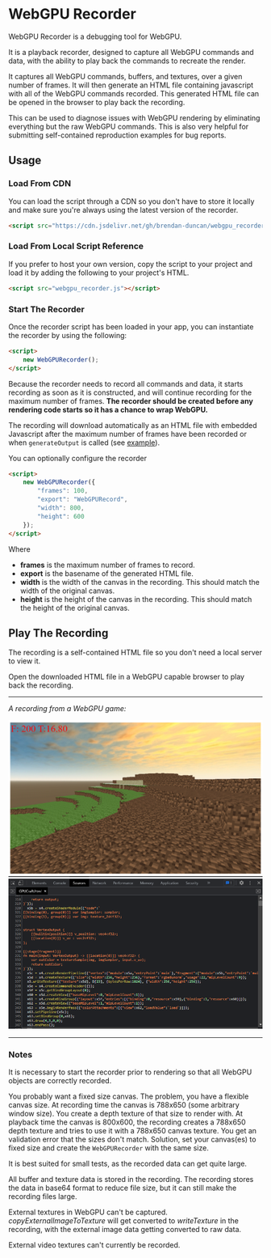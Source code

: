 # WebGPU Recorder

WebGPU Recorder is a debugging tool for WebGPU.

It is a playback recorder, designed to capture all WebGPU commands and data, with the ability to play back the commands to recreate the render.

It captures all WebGPU commands, buffers, and textures, over a given number of frames. It will then generate an HTML file containing javascript with all of the WebGPU commands recorded. This generated HTML file can be opened in the browser to play back the recording.

This can be used to diagnose issues with WebGPU rendering by eliminating everything but the raw WebGPU commands. This is also very helpful for submitting self-contained reproduction examples for bug reports.

## Usage

### Load From CDN

You can load the script through a CDN so you don't have to store it locally and make sure you're always using the latest version of the recorder.

```html
<script src="https://cdn.jsdelivr.net/gh/brendan-duncan/webgpu_recorder/webgpu_recorder.js"></script>
````

### Load From Local Script Reference

If you prefer to host your own version, copy the script to your project and load it by adding the following to your project's HTML.

```html
<script src="webgpu_recorder.js"></script>
````

### Start The Recorder

Once the recorder script has been loaded in your app, you can instantiate the recorder by using the following:

```html
<script>
    new WebGPURecorder();
</script>
```

Because the recorder needs to record all commands and data, it starts recording as soon as it is constructed, and will continue recording for the maximum number of frames. **The recorder should be created before any rendering code starts so it has a chance to wrap WebGPU.**

The recording will download automatically as an HTML file with embedded Javascript after the maximum number of frames have been recorded or when `generateOutput` is called (see [example](test/test3.html)).

You can optionally configure the recorder

```html
<script>
    new WebGPURecorder({
        "frames": 100,
        "export": "WebGPURecord",
        "width": 800,
        "height": 600
    });
</script>
```

Where

* **frames** is the maximum number of frames to record.
* **export** is the basename of the generated HTML file.
* **width** is the width of the canvas in the recording. This should match the width of the original canvas.
* **height** is the height of the canvas in the recording. This should match the height of the original canvas.

## Play The Recording

The recording is a self-contained HTML file so you don't need a local server to view it.

Open the downloaded HTML file in a WebGPU capable browser to play back the recording.

***
*A recording from a WebGPU game:*

![Recording Screenshot](test/test2.png)
![Recording Code](test/test2_code.png)

***

### Notes

It is necessary to start the recorder prior to rendering so that all WebGPU objects are correctly recorded.

You probably want a fixed size canvas. The problem, you have a flexible canvas size. At recording time
the canvas is 788x650 (some arbitrary window size). You create a depth texture of that size to render
with. At playback time the canvas is 800x600, the recording creates a 788x650 depth texture and tries
to use it with a 788x650 canvas texture. You get an validation error that the sizes don't match. Solution,
set your canvas(es) to fixed size and create the `WebGPURecorder` with the same size.

It is best suited for small tests, as the recorded data can get quite large.

All buffer and texture data is stored in the recording. The recording stores the data in base64 format to reduce file size, but it can still make the recording files large.

External textures in WebGPU can't be captured. _copyExternalImageToTexture_ will get converted to _writeTexture_ in the recording, with the external image data getting converted to raw data.

External video textures can't currently be recorded.
